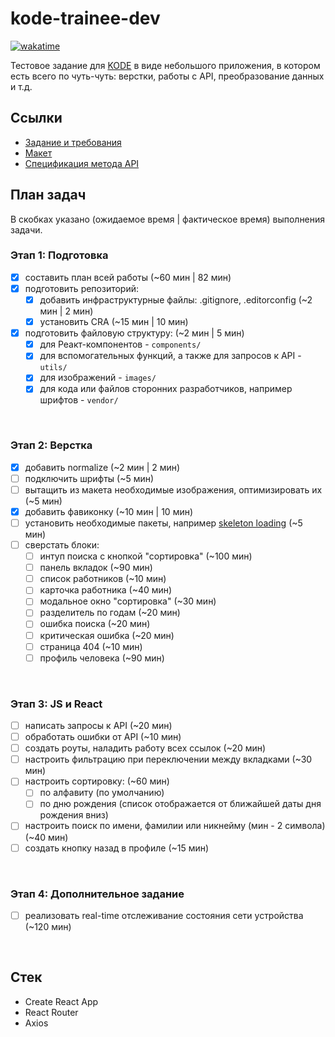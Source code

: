 # kode-trainee-dev
[![wakatime](https://wakatime.com/badge/user/b5c7ce6c-3494-4300-a39b-cb93931f8283/project/b6c1c254-c85c-4600-b55c-4d5c3355c089.svg)](https://wakatime.com/badge/user/b5c7ce6c-3494-4300-a39b-cb93931f8283/project/b6c1c254-c85c-4600-b55c-4d5c3355c089)

Тестовое задание для [KODE](https://kode.ru/) в виде небольшого приложения, в котором есть всего по чуть-чуть: верстки, работы с API, преобразование данных и т.д.

## Ссылки
* [Задание и требования](https://github.com/appKODE/trainee-test-frontend)
* [Макет](https://www.figma.com/file/GRRKONipVClULsfdCAuVs1/KODE-Trainee-Dev-%D0%9E%D1%81%D0%B5%D0%BD%D1%8C'21?node-id=11%3A14414)
* [Спецификация метода API](https://kode-education.stoplight.io/docs/trainee-test/b3A6MjUxNDM5Mjg-get-users)

## План задач
В скобках указано (ожидаемое время | фактическое время) выполнения задачи.

### Этап 1: Подготовка
- [x] составить план всей работы (~60 мин | 82 мин)
- [x] подготовить репозиторий:
  * [x] добавить инфраструктурные файлы: .gitignore, .editorconfig (~2 мин | 2 мин)
  * [x] установить CRA (~15 мин | 10 мин)
- [x] подготовить файловую структуру: (~2 мин | 5 мин)
  * [x] для Реакт-компонентов - `components/`
  * [x] для вспомогательных функций, а также для запросов к API - `utils/`
  * [x] для изображений - `images/`
  * [x] для кода или файлов сторонних разработчиков, например шрифтов - `vendor/`
<br>

### Этап 2: Верстка
- [x] добавить normalize (~2 мин | 2 мин)
- [ ] подключить шрифты (~5 мин)
- [ ] вытащить из макета необходимые изображения, оптимизировать их (~5 мин)
- [x] добавить фавиконку (~10 мин | 10 мин)
- [ ] установить необходимые пакеты, например [skeleton loading](https://www.npmjs.com/package/react-loading-skeletonhttps://www.npmjs.com/package/react-loading-skeleton) (~5 мин)
- [ ] сверстать блоки:
  * [ ] интуп поиска с кнопкой "сортировка" (~100 мин)
  * [ ] панель вкладок (~90 мин)
  * [ ] список работников (~10 мин)
  * [ ] карточка работника (~40 мин)
  * [ ] модальное окно "сортировка" (~30 мин)
  * [ ] разделитель по годам (~20 мин)
  * [ ] ошибка поиска (~20 мин)
  * [ ] критическая ошибка (~20 мин)
  * [ ] страница 404 (~10 мин)
  * [ ] профиль человека (~90 мин)
<br>

### Этап 3: JS и React
- [ ] написать запросы к API (~20 мин)
- [ ] обработать ошибки от API (~10 мин)
- [ ] создать роуты, наладить работу всех ссылок (~20 мин)
- [ ] настроить фильтрацию при переключении между вкладками (~30 мин)
- [ ] настроить сортировку: (~60 мин)
  * [ ] по алфавиту (по умолчанию)
  * [ ] по дню рождения (список отображается от ближайшей даты дня рождения вниз) 
- [ ] настроить поиск по имени, фамилии или никнейму (мин - 2 символа) (~40 мин)
- [ ] создать кнопку назад в профиле (~15 мин)
<br>

### Этап 4: Дополнительное задание
- [ ] реализовать real-time отслеживание состояния сети устройства (~120 мин)
<br>

## Стек
* Create React App
* React Router
* Axios